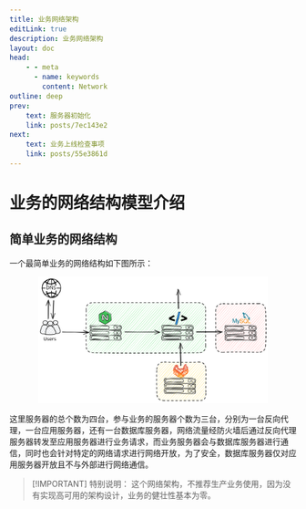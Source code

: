 ```yaml
---
title: 业务网络架构
editLink: true
description: 业务网络架构
layout: doc
head:
    - - meta
      - name: keywords
        content: Network
outline: deep
prev:
    text: 服务器初始化
    link: posts/7ec143e2
next:
    text: 业务上线检查事项
    link: posts/55e3861d
---
```


# 业务的网络结构模型介绍

## 简单业务的网络结构

一个最简单业务的网络结构如下图所示：

<div align="center">
    <img src="/public/images/nets/simple-server-net.svg" width="80%" height="80%" alt="简单业务的网络架构" />
</div>

这里服务器的总个数为四台，参与业务的服务器个数为三台，分别为一台反向代理，一台应用服务器，还有一台数据库服务器，网络流量经防火墙后通过反向代理服务器转发至应用服务器进行业务请求，而业务服务器会与数据库服务器进行通信，同时也会针对特定的网络请求进行网络开放，为了安全，数据库服务器仅对应用服务器开放且不与外部进行网络通信。

> [!IMPORTANT] 特别说明：
> 这个网络架构，不推荐生产业务使用，因为没有实现高可用的架构设计，业务的健壮性基本为零。